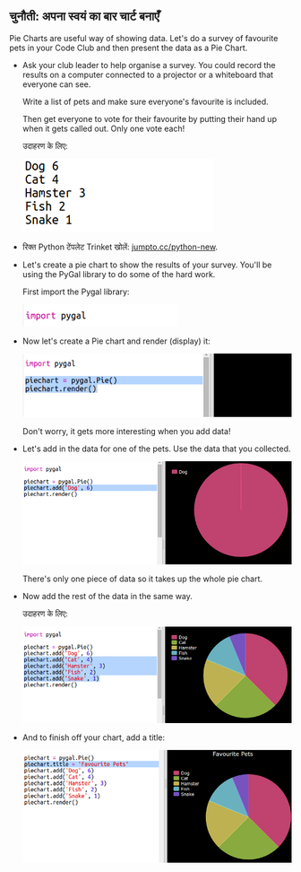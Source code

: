 ## चुनौती: अपना स्वयं का बार चार्ट बनाएँ

Pie Charts are useful way of showing data. Let's do a survey of favourite pets in your Code Club and then present the data as a Pie Chart.

+ Ask your club leader to help organise a survey. You could record the results on a computer connected to a projector or a whiteboard that everyone can see.
    
    Write a list of pets and make sure everyone's favourite is included.
    
    Then get everyone to vote for their favourite by putting their hand up when it gets called out. Only one vote each!
    
    उदाहरण के लिए:
    
    ![स्क्रीनशॉट](images/pets-favourite.png)

+ रिक्त Python टेंपलेट Trinket खोलें: <a href="http://jumpto.cc/python-new" target="_blank">jumpto.cc/python-new</a>.

+ Let's create a pie chart to show the results of your survey. You'll be using the PyGal library to do some of the hard work.
    
    First import the Pygal library:
    
    ![स्क्रीनशॉट](images/pets-pygal.png)

+ Now let's create a Pie chart and render (display) it:
    
    ![स्क्रीनशॉट](images/pets-pie.png)
    
    Don't worry, it gets more interesting when you add data!

+ Let's add in the data for one of the pets. Use the data that you collected.
    
    ![स्क्रीनशॉट](images/pets-add.png)
    
    There's only one piece of data so it takes up the whole pie chart.

+ Now add the rest of the data in the same way.
    
    उदाहरण के लिए:
    
    ![स्क्रीनशॉट](images/pets-add-all.png)

+ And to finish off your chart, add a title:
    
    ![स्क्रीनशॉट](images/pets-title.png)